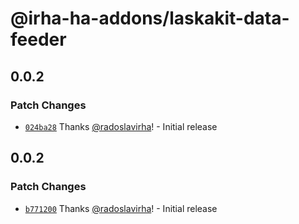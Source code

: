# @irha-ha-addons/laskakit-data-feeder

## 0.0.2

### Patch Changes

- [`024ba28`](https://github.com/radoslavirha/ha-addons/commit/024ba28af0ccc998548e1b65b70fc3b119cc47b7) Thanks [@radoslavirha](https://github.com/radoslavirha)! - Initial release

## 0.0.2

### Patch Changes

- [`b771200`](https://github.com/radoslavirha/ha-addons/commit/b771200f366bfdcdddabd85830bb43af71667354) Thanks [@radoslavirha](https://github.com/radoslavirha)! - Initial release
